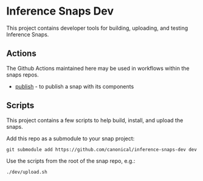 # Inference Snaps Dev

This project contains developer tools for building, uploading, and testing Inference Snaps.

## Actions
The Github Actions maintained here may be used in workflows within the snaps repos.

* [publish](./actions/publish) - to publish a snap with its components

## Scripts
This project contains a few scripts to help build, install, and upload the snaps.

Add this repo as a submodule to your snap project:
```shell
git submodule add https://github.com/canonical/inference-snaps-dev dev
```

Use the scripts from the root of the snap repo, e.g.:
```
./dev/upload.sh
```
